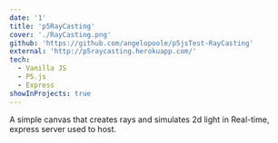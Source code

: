 ```yaml
---
date: '1'
title: 'p5RayCasting'
cover: './RayCasting.png'
github: 'https://github.com/angelopoole/p5jsTest-RayCasting'
external: 'http://p5raycasting.herokuapp.com/'
tech:
  - Vanilla JS
  - P5.js
  - Express
showInProjects: true
---
```


A simple canvas that creates rays and simulates 2d light in Real-time, express server used to host.
